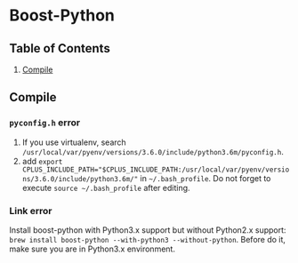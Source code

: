 # Boost-Python

## Table of Contents
1. [Compile](#compile)

## Compile
### `pyconfig.h` error

1. If you use virtualenv, search `/usr/local/var/pyenv/versions/3.6.0/include/python3.6m/pyconfig.h`. 
2. add `export CPLUS_INCLUDE_PATH="$CPLUS_INCLUDE_PATH:/usr/local/var/pyenv/versions/3.6.0/include/python3.6m/"` in `~/.bash_profile`. Do not forget to execute `source ~/.bash_profile` after editing.

### Link error
Install boost-python with Python3.x support but without Python2.x support: `brew install boost-python --with-python3 --without-python`. Before do it, make sure you are in Python3.x environment.
